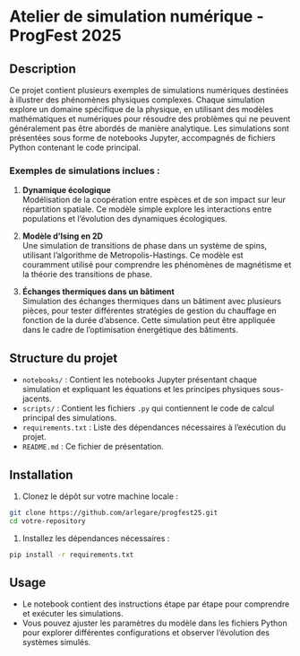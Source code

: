 # Atelier de simulation numérique - ProgFest 2025

## **Description**

Ce projet contient plusieurs exemples de simulations numériques destinées à illustrer des phénomènes physiques complexes. Chaque simulation explore un domaine spécifique de la physique, en utilisant des modèles mathématiques et numériques pour résoudre des problèmes qui ne peuvent généralement pas être abordés de manière analytique. Les simulations sont présentées sous forme de notebooks Jupyter, accompagnés de fichiers Python contenant le code principal.

### **Exemples de simulations inclues :**

1. **Dynamique écologique**  
   Modélisation de la coopération entre espèces et de son impact sur leur répartition spatiale. Ce modèle simple explore les interactions entre populations et l’évolution des dynamiques écologiques.  

2. **Modèle d’Ising en 2D**  
   Une simulation de transitions de phase dans un système de spins, utilisant l’algorithme de Metropolis-Hastings. Ce modèle est couramment utilisé pour comprendre les phénomènes de magnétisme et la théorie des transitions de phase.

3. **Échanges thermiques dans un bâtiment**  
   Simulation des échanges thermiques dans un bâtiment avec plusieurs pièces, pour tester différentes stratégies de gestion du chauffage en fonction de la durée d’absence. Cette simulation peut être appliquée dans le cadre de l’optimisation énergétique des bâtiments.

## **Structure du projet**

- `notebooks/` : Contient les notebooks Jupyter présentant chaque simulation et expliquant les équations et les principes physiques sous-jacents.
- `scripts/` : Contient les fichiers `.py` qui contiennent le code de calcul principal des simulations.
- `requirements.txt` : Liste des dépendances nécessaires à l’exécution du projet.
- `README.md` : Ce fichier de présentation.

## **Installation**

1. Clonez le dépôt sur votre machine locale :

```bash
git clone https://github.com/arlegare/progfest25.git
cd votre-repository
```

1. Installez les dépendances nécessaires :

```bash
pip install -r requirements.txt
```

## **Usage**
* Le notebook contient des instructions étape par étape pour comprendre et exécuter les simulations.
* Vous pouvez ajuster les paramètres du modèle dans les fichiers Python pour explorer différentes configurations et observer l’évolution des systèmes simulés.

